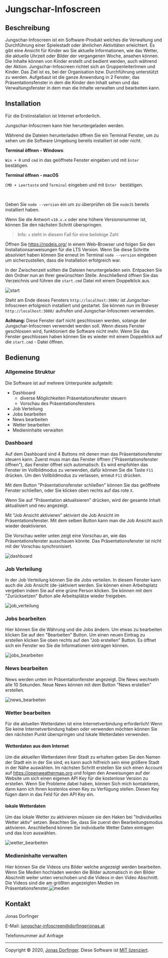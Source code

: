# Jungschar-Infoscreen

## Beschreibung

Jungschar-Infoscreen ist ein Software-Produkt welches die Verwaltung und Durchführung einer Spielestadt oder ähnlichen Aktivitäten erleichtert. Es gibt eine Ansicht für Kinder wo Sie aktuelle Informationen, wie das Wetter, die aktuelle Uhrzeit oder Bilder der vergangenen Woche, ansehen können. Die Inhalte können von Kinder erstellt und bedient werden, auch während der Aktion. Jungschar-Infoscreen richtet sich an GruppenleiterInnen und Kinder. Das Ziel ist es, bei der Organisation bzw. Durchführung unterstützt zu werden. Aufgebaut ist die ganze Anwendung in 2 Fenster, das Präsentationsfenster in dem die Kinder den Inhalt sehen und das Verwaltungsfenster in dem man die Inhalte verwalten und bearbeiten kann.

## Installation

Für die Erstinstallation ist Internet erforderlich. 

Jungschar-Infoscreen kann hier heruntergeladen werden.

Während die Dateien herunterladen öffnen Sie ein Terminal Fenster, um zu sehen um die Software Umgebung bereits installiert ist oder nicht.

**Terminal öffnen - Windows**:

``Win + R`` und ``cmd`` in das geöffnete Fenster eingeben und mit ``Enter`` bestätigen.

**Terminal öffnen - macOS**

``CMD + Leertaste`` und ``Terminal`` eingeben und mit ``Enter `` bestätigen.

<br>

Geben Sie ``node --version`` ein um zu überprüfen ob Sie ``nodeJS`` bereits installiert haben. 

Wenn Sie die Antwort ``v10.x.x`` oder eine höhere Versionsnummer ist, können Sie den nächsten Schritt überspringen.

> Info: ``x`` steht in diesem Fall für eine beliebige Zahl

Öffnen Sie https://nodejs.org/ in einem Web-Browser und folgen Sie den Installationsanweisungen für die LTS Version. Wenn Sie diese Schritte absolviert haben können Sie erneut im Terminal ``node --version`` eingeben um sicherzustellen, dass die Installation erfolgreich war.

In der Zwischenzeit sollten die Dateien heruntergeladen sein. Entpacken Sie den Ordner nun an Ihrer gewünschten Stelle. Anschließend öffnen Sie das Verzeichnis und führen die ``start.cmd`` Datei mit einem Doppelklick aus. 

![start](./docs/start.png)

Steht am Ende dieses Fensters ``http://localhost:3000/`` ist Jungschar-Infoscreen erfolgreich installiert und gestartet. Sie können nun im Browser ``http://localhost:3000/`` aufrufen und Jungschar-Infoscreen verwenden.

**Achtung:** Diese Fenster darf nicht geschlossen werden, solange der Jungschar-Infoscreen verwendet werden soll. Wenn dieses Fenster geschlossen wird, funktioniert die Software nicht mehr. Wenn Sie das Fenster geschlossen haben können Sie es wieder mit einem Doppelklick auf die ``start.cmd`` - Datei öffnen.

## Bedienung

### Allgemeine Struktur

Die Software ist auf mehrere Unterpunkte aufgeteilt:

- Dashboard
  - diverse Möglichkeiten Präsentationsfenster steuern
  - Vorschau des Präsentationsfensters
- Job Verteilung
- Jobs bearbeiten
- News bearbeiten
- Wetter bearbeiten
- Medieninhalte verwalten

### Dashboard

Auf dem Dashboard sind 4 Buttons mit denen man das Präsentationsfenster steuern kann. Zuerst muss man das Fenster öffnen ("Präsentationsfenster öffnen"), das Fenster öffnet sich automatisch. Es wird empfohlen das Fenster im Vollbildmodus zu verwenden, dafür können Sie die Taste ``F11`` drücken. Um den Vollbildmodus zu verlassen, erneut ``F11`` drücken.

Mit dem Button "Präsentationsfenster schließen" können Sie das geöffnete Fenster schließen, oder Sie klicken oben rechts auf das rote ``X``.

Wenn Sie auf "Präsentation aktualisieren" drücken, wird der gesamte Inhalt aktualisiert und neu angezeigt.

Mit "Job Ansicht aktivieren" aktiviert die Job Ansicht im Präsentationsfenster. Mit dem selben Button kann man die Job Ansicht auch wieder deaktivieren.

Die Vorschau weiter unten zeigt eine Vorschau an, wie das Präsentationsfenster ausschauen könnte. Das Präsentationsfenster ist nicht mit der Vorschau synchronisiert.

![dashboard](./docs/dashboard.png)

### Job Verteilung

In der Job Verteilung können Sie die Jobs verteilen. In diesem Fenster kann auch die Job Ansicht (de-)aktiviert werden. Sie können einen Arbeitsplatz vergeben indem Sie auf eine grüne Person klicken. Sie können mit dem "Zurücksetzen" Button alle Arbeitsplätze wieder freigeben.

![job_verteilung](./docs/job_verteilung.png)

### Jobs bearbeiten

Hier können Sie die Währung und die Jobs ändern. Um etwas zu bearbeiten klicken Sie auf den "Bearbeiten" Button. Um einen neuen Eintrag zu erstellen klicken Sie oben rechts auf den "Job erstellen" Button. Es öffnet sich ein Fenster wo Sie die Informationen eintragen können.

![jobs_bearbeiten](./docs/jobs_bearbeiten.png)

### News bearbeiten

News werden unten im Präsentationfenster angezeigt. Die News wechseln alle 10 Sekunden. Neue News können mit dem Button "News erstellen" erstellen.

![news_bearbeiten](./docs/news_bearbeiten.png)

### Wetter bearbeiten

Für die aktuellen Wetterdaten ist eine Internetverbindung erforderlich! Wenn Sie keine Internetverbindung haben oder verwenden möchten können Sie den nächsten Punkt überspringen und lokale Wetterdaten verwenden. 

#### Wetterdaten aus dem Internet

Um die aktuellen Wetterdaten ihrer Stadt zu erhalten geben Sie den Namen der Stadt ein in der Sie sind, es kann auch hilfreich sein eine größere Stadt in der Nähe auswählen. Im nächsten Schritt erstellen Sie sich einen Account auf https://openweathermap.org und folgen den Anweisungen auf der Website um sich einen eigenen API Key für die kostenlose Version zu erstellen. Wenn Sie Probleme dabei haben, können Sich mich kontaktieren, dann kann ich Ihnen kostenlos einen Key zu Verfügung stellen. Diesen Key fügen dann in das Feld für den API Key ein.

#### lokale Wetterdaten

Um das lokale Wetter zu aktivieren müssen sie den Haken bei "Individuelles Wetter aktiv" setzen. Beachten Sie, dass Sie zuerst den Bearbeitungsmodus aktivieren. Anschließend können Sie individuelle Wetter Daten eintragen und das Icon auswählen.

![wetter_bearbeiten](./docs/wetter_bearbeiten.png)

### Medieninhalte verwalten

Hier können Sie die Videos uns Bilder welche angezeigt werden bearbeiten. Wenn Sie Medien hochladen werden die Bilder automatisch in den Bilder Abschnitt weiter unten verschoben und die Videos in den Video Abschnitt. Die Videos sind die am größten angezeigten Medien im Präsentationsfenster.![medien](./docs/medien.png)

## Kontakt

Jonas Dorfinger

E-Mail: jungschar-infoscreen@dorfingerjonas.at

Telefonnummer auf Anfrage

<hr>

Copyright © 2020, [Jonas Dorfinger](https://dorfingerjonas.at/). Diese Software ist [MIT lizenziert](./LICENSE).

